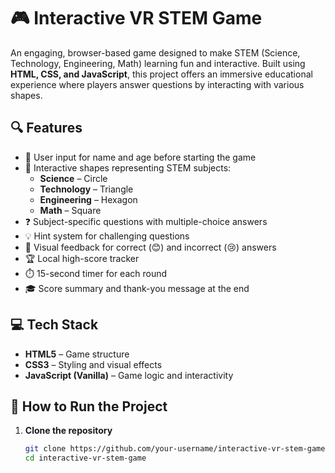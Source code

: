 # 🎮 Interactive VR STEM Game

An engaging, browser-based game designed to make STEM (Science, Technology, Engineering, Math) learning fun and interactive. Built using **HTML, CSS, and JavaScript**, this project offers an immersive educational experience where players answer questions by interacting with various shapes.

## 🔍 **Features**
- 📝 User input for name and age before starting the game
- 🧮 Interactive shapes representing STEM subjects:
  - **Science** – Circle  
  - **Technology** – Triangle  
  - **Engineering** – Hexagon  
  - **Math** – Square  
- ❓ Subject-specific questions with multiple-choice answers
- 💡 Hint system for challenging questions
- 🎉 Visual feedback for correct (😊) and incorrect (😢) answers
- 🏆 Local high-score tracker
- ⏱️ 15-second timer for each round
- 🎓 Score summary and thank-you message at the end

## 💻 **Tech Stack**
- **HTML5** – Game structure  
- **CSS3** – Styling and visual effects  
- **JavaScript (Vanilla)** – Game logic and interactivity  

## 🚀 **How to Run the Project**

1. **Clone the repository**  
   ```bash
   git clone https://github.com/your-username/interactive-vr-stem-game.git
   cd interactive-vr-stem-game
